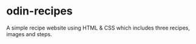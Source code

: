 # odin-recipes
A simple recipe website using HTML & CSS
which includes three recipes, images and steps.
